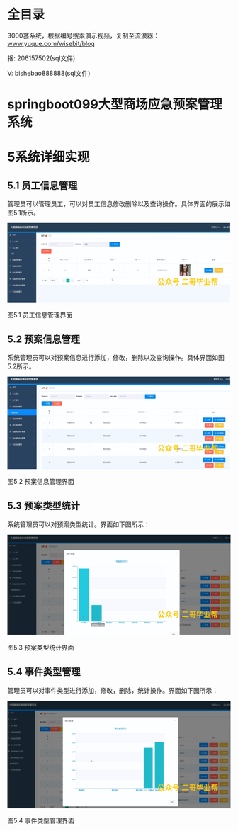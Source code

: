 # 全目录

3000套系统，根据编号搜索演示视频，复制至流浪器：www.yuque.com/wisebit/blog


<p>抠: 206157502(sql文件)</p>
<p>V: bishebao888888(sql文件)</p>


# springboot099大型商场应急预案管理系统
# 5系统详细实现
## 5.1 员工信息管理
管理员可以管理员工，可以对员工信息修改删除以及查询操作。具体界面的展示如图5.1所示。

![](/md/blog.010.png)

图5.1 员工信息管理界面
## 5.2 预案信息管理
系统管理员可以对预案信息进行添加，修改，删除以及查询操作。具体界面如图5.2所示。

![](/md/blog.011.png)

图5.2 预案信息管理界面
## 5.3 预案类型统计
系统管理员可以对预案类型统计。界面如下图所示：

![](/md/blog.012.png)

图5.3 预案类型统计界面
## 5.4 事件类型管理
管理员可以对事件类型进行添加，修改，删除，统计操作。界面如下图所示：

![](/md/blog.013.png)

图5.4 事件类型管理界面













